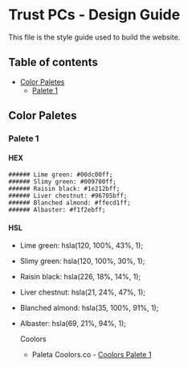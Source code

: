 # Trust PCs - Design Guide

This file is the style guide used to build the website. 

## Table of contents

- [Color Paletes](#color-paletes)
  - [Palete 1](#palete-1)

## Color Paletes

### Palete 1
  #### HEX
    ###### Lime green: #00dc00ff;
    ###### Slimy green: #009700ff;
    ###### Raisin black: #1e212bff;
    ###### Liver chestnut: #96705bff;
    ###### Blanched almond: #ffecd1ff;
    ###### Albaster: #f1f2ebff;
    
#### HSL
- Lime green: hsla(120, 100%, 43%, 1);
- Slimy green: hsla(120, 100%, 30%, 1);
- Raisin black: hsla(226, 18%, 14%, 1);
- Liver chestnut: hsla(21, 24%, 47%, 1);
- Blanched almond: hsla(35, 100%, 91%, 1);
- Albaster: hsla(69, 21%, 94%, 1);
    
  Coolors
    - Paleta Coolors.co - [Coolors Palete 1](https://coolors.co/00dc00-009700-1e212b-96705b-ffecd1-f1f2eb)
    
